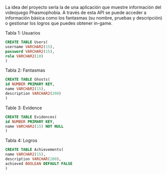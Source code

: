 La idea del proyecto sería la de una aplicación que muestre información del videojuego Phasmophobia. A través de esta API se puede acceder a información básica como los fantasmas (su nombre, pruebas y descripción) o gestionar los logros que puedes obtener in-game.


Tabla 1: Usuarios

```sql
CREATE TABLE Users(
username VARCHAR2(15),
password VARCHAR2(15),
role VARCHAR2(10)
)
```


Tabla 2: Fantasmas

```sql
CREATE TABLE Ghosts(
id NUMBER PRIMARY KEY,
name VARCHAR2(15),
description VARCHAR2(200)
)
```

Table 3: Evidence

```sql
CREATE TABLE Evidences(
id NUMBER PRIMARY KEY,
name VARCHAR2(15) NOT NULL
)
```

Tabla 4: Logros
```sql
CREATE TABLE Achievements(
name VARCHAR2(15),
description VARCHAR(200),
achieved BOOLEAN DEFAULT FALSE
)
```
